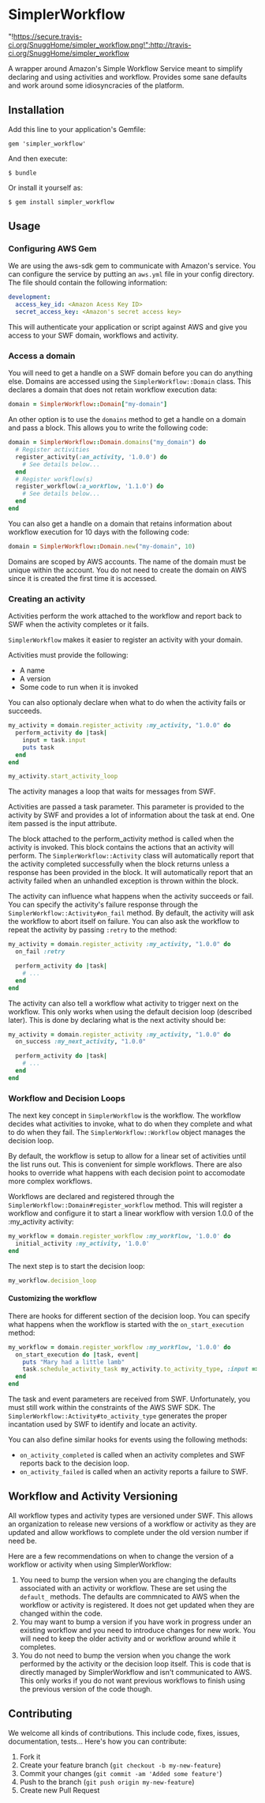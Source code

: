 # SimplerWorkflow

"!https://secure.travis-ci.org/SnuggHome/simpler_workflow.png!":http://travis-ci.org/SnuggHome/simpler_workflow

A wrapper around Amazon's Simple Workflow Service meant to simplify declaring and using activities and workflow. Provides some sane defaults
and work around some idiosyncracies of the platform.

## Installation

Add this line to your application's Gemfile:

    gem 'simpler_workflow'

And then execute:

    $ bundle

Or install it yourself as:

    $ gem install simpler_workflow

## Usage

### Configuring AWS Gem

We are using the aws-sdk gem to communicate with Amazon's service. You can configure the service by putting an ```aws.yml``` file
in your config directory. The file should contain the following information:

```yaml
development:
  access_key_id: <Amazon Acess Key ID>
  secret_access_key: <Amazon's secret access key>
```

This will authenticate your application or script against AWS and give you access to your SWF domain, workflows and activity.

### Access a domain

You will need to get a handle on a SWF domain before you can do anything else. Domains are accessed using the ```SimplerWorkflow::Domain```
class. This declares a domain that does not retain workflow execution data:

```ruby
domain = SimplerWorkflow::Domain["my-domain"]
```
An other option is to use the ```domains``` method to get a handle on a domain and pass a block. This allows you to write the following code:

```ruby
domain = SimplerWorkflow::Domain.domains("my_domain") do
  # Register activities
  register_activity(:an_activity, '1.0.0') do
    # See details below...
  end
  # Register workflow(s)
  register_workflow(:a_workflow, '1.1.0') do
    # See details below...
  end
end
```

You can also get a handle on a domain that retains information about workflow execution for 10 days with the following code:

```ruby
domain = SimplerWorkflow::Domain.new("my-domain", 10)
```

Domains are scoped by AWS accounts. The name of the domain must be unique within the account. You do not need to create the domain on AWS
since it is created the first time it is accessed.

### Creating an activity

Activities perform the work attached to the workflow and report back to SWF when the activity completes or it fails.

```SimplerWorkflow``` makes it easier to register an activity with your domain.

Activities must provide the following:
* A name
* A version
* Some code to run when it is invoked

You can also optionaly declare when what to do when the activity fails or succeeds.

```ruby
my_activity = domain.register_activity :my_activity, "1.0.0" do
  perform_activity do |task|
    input = task.input
    puts task
  end
end

my_activity.start_activity_loop
```

The activity manages a loop that waits for messages from SWF.

Activities are passed a task parameter. This parameter is provided to the activity by SWF and provides a lot of information about the task
at end. One item passed is the input attribute.

The block attached to the perform_activity method is called when the activity is invoked. This block contains the actions that an activity
will perform. The ```SimplerWorkflow::Activity``` class will automatically report that the activity completed successfully when the
block returns unless a response has been provided in the block. It will automatically report that an activity failed when an unhandled
exception is thrown within the block.

The activity can influence what happens when the activity succeeds or fail. You can specify the activity's failure response through the
```SimplerWorkflow::Activity#on_fail``` method. By default, the activity will ask the workflow to abort itself on failure. You can also
ask the workflow to repeat the activity by passing ```:retry``` to the method:

```ruby
my_activity = domain.register_activity :my_activity, "1.0.0" do
  on_fail :retry

  perform_activity do |task|
    # ...
  end
end
```

The activity can also tell a workflow what activity to trigger next on the workflow. This only works when using the default decision
loop (described later). This is done by declaring what is the next activity should be:

```ruby
my_activity = domain.register_activity :my_activity, "1.0.0" do
  on_success :my_next_activity, "1.0.0"

  perform_activity do |task|
    # ...
  end
end
```

### Workflow and Decision Loops

The next key concept in ```SimplerWorkflow``` is the workflow. The workflow decides what activities to invoke, what to do when
they complete and what to do when they fail. The ```SimplerWorkflow::Workflow``` object manages the decision loop.

By default, the workflow is setup to allow for a linear set of activities until the list runs out. This is convenient for simple
workflows. There are also hooks to override what happens with each decision point to accomodate more complex workflows.

Workflows are declared and registered through the ```SimplerWorkflow::Domain#register_workflow``` method. This will register a
workflow and configure it to start a linear workflow with version 1.0.0 of the :my_activity activity:

```ruby
my_workflow = domain.register_workflow :my_workflow, '1.0.0' do
  initial_activity :my_activity, '1.0.0'
end
```

The next step is to start the decision loop:

```ruby
my_workflow.decision_loop
```

#### Customizing the workflow

There are hooks for different section of the decision loop. You can specify what happens when the workflow is started with the ```on_start_execution```
method:

```ruby
my_workflow = domain.register_workflow :my_workflow, '1.0.0' do
  on_start_execution do |task, event|
    puts "Mary had a little lamb"
    task.schedule_activity_task my_activity.to_activity_type, :input => { :my_param => 'value'}
  end
end
```

The task and event parameters are received from SWF. Unfortunately, you must still work within the constraints of the AWS SWF SDK. The ```SimplerWorkflow::Activity#to_activity_type``` generates the proper incantation used by SWF to identify and locate an activity.

You can also define similar hooks for events using the following methods:

* ```on_activity_completed``` is called when an activity completes and SWF reports back to the decision loop.
* ```on_activity_failed``` is called when an activity reports a failure to SWF.

## Workflow and Activity Versioning

All workflow types and activity types are versioned under SWF. This allows an organization to release new versions of a workflow or activity
as they are updated and allow workflows to complete under the old version number if need be.

Here are a few recommendations on when to change the version of a workflow or activity when using SimplerWorkflow:

1. You need to bump the version when you are changing the defaults associated with an activity or workflow. These are set using the ```default_``` methods. The defaults are commnicated to AWS when the workflow or activity is registered. It does not get updated when they are changed within the code.
2. You may want to bump a version if you have work in progress under an existing workflow and you need to introduce changes for new work. You will need to keep the older activity and or workflow around while it completes.
3. You do not need to bump the version when you change the work performed by the activity or the decision loop itself. This is code that is directly managed by SimplerWorkflow and isn't communicated to AWS. This only works if you do not want previous workflows to finish using the previous version of the code though.

## Contributing

We welcome all kinds of contributions. This include code, fixes, issues, documentation, tests... Here's how you can contribute:

1. Fork it
2. Create your feature branch (`git checkout -b my-new-feature`)
3. Commit your changes (`git commit -am 'Added some feature'`)
4. Push to the branch (`git push origin my-new-feature`)
5. Create new Pull Request
